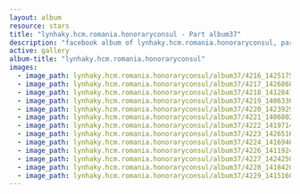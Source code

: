 ```yaml
---
layout: album
resource: stars
title: "lynhaky.hcm.romania.honoraryconsul - Part album37"
description: "facebook album of lynhaky.hcm.romania.honoraryconsul, part album37."
active: gallery
album-title: "lynhaky.hcm.romania.honoraryconsul"
images:
  - image_path: lynhaky.hcm.romania.honoraryconsul/album37/4216_142517513_3857973247570849_719489881374194181_n.jpg
  - image_path: lynhaky.hcm.romania.honoraryconsul/album37/4217_142686872_3857973207570853_5586126624634025389_n.jpg
  - image_path: lynhaky.hcm.romania.honoraryconsul/album37/4218_141284160_3857973134237527_4513344230071069284_n.jpg
  - image_path: lynhaky.hcm.romania.honoraryconsul/album37/4219_140633687_3857973047570869_4102621191010919843_n.jpg
  - image_path: lynhaky.hcm.romania.honoraryconsul/album37/4220_142392905_3857972957570878_4900991850091734636_n.jpg
  - image_path: lynhaky.hcm.romania.honoraryconsul/album37/4221_140680240_3857972930904214_780401432883379725_n.jpg
  - image_path: lynhaky.hcm.romania.honoraryconsul/album37/4222_141971407_3857972814237559_8197162584802744941_n.jpg
  - image_path: lynhaky.hcm.romania.honoraryconsul/album37/4223_142651668_3857972747570899_6167272334525616754_n.jpg
  - image_path: lynhaky.hcm.romania.honoraryconsul/album37/4224_141694627_3857972674237573_7938733555635238465_n.jpg
  - image_path: lynhaky.hcm.romania.honoraryconsul/album37/4226_141192449_3857972517570922_2853589858631674264_n.jpg
  - image_path: lynhaky.hcm.romania.honoraryconsul/album37/4227_142425036_3857972480904259_6417268463199184135_n.jpg
  - image_path: lynhaky.hcm.romania.honoraryconsul/album37/4228_141842098_3857972377570936_4825859001957772331_n.jpg
  - image_path: lynhaky.hcm.romania.honoraryconsul/album37/4229_141516040_3857041157664058_7663008468048631273_n.jpg
---
```


